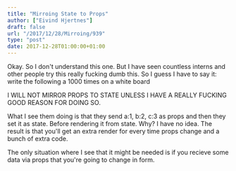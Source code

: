 ```yaml
---
title: "Mirroing State to Props"
author: ["Eivind Hjertnes"]
draft: false
url: "/2017/12/28/Mirroing/939"
type: "post"
date: 2017-12-28T01:00:00+01:00
---
```


Okay. So I don't understand this one. But I have seen countless interns
and other people try this really fucking dumb this. So I guess I have to
say it: write the following a 1000 times on a white board

I WILL NOT MIRROR PROPS TO STATE UNLESS I HAVE A REALLY FUCKING GOOD
REASON FOR DOING SO.

What I see them doing is that they send a:1, b:2, c:3 as props and then
they set it as state. Before rendering it from state. Why? I have no
idea. The result is that you'll get an extra render for every time props
change and a bunch of extra code.

The only situation where I see that it might be needed is if you recieve
some data via props that you're going to change in form.
